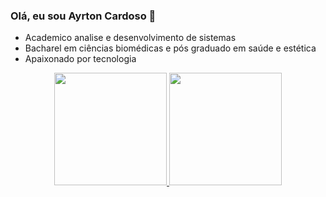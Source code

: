 ### Olá, eu sou Ayrton Cardoso 👋

- Academico analise e desenvolvimento de sistemas
- Bacharel em ciências biomédicas e pós graduado em saúde e estética
- Apaixonado por tecnologia

<div align="center">
  <a href="https://github.com/ayrtonsilva01">
  <img height="180em" src="https://github-readme-stats.vercel.app/api?username=ayrtonsilva01&show_icons=true&theme=dracula&include_all_commits=true&count_private=true"/>
  <img height="180em" src="https://github-readme-stats.vercel.app/api/top-langs/?username=ayrtonsilva01&layout=compact&langs_count=7&theme=dracula"/>
</div>
